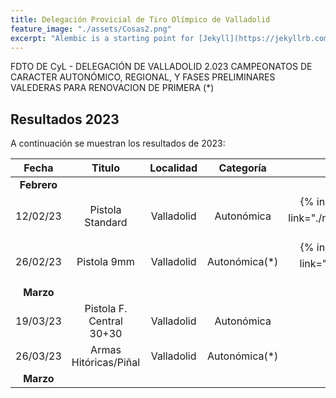 ```yaml
---
title: Delegación Provicial de Tiro Olímpico de Valladolid
feature_image: "./assets/Cosas2.png"
excerpt: "Alembic is a starting point for [Jekyll](https://jekyllrb.com/) projects. Rather than starting from scratch, this boilerplate is designed to get the ball rolling immediately. Install it, configure it, tweak it, push it."
---
```


FDTO DE CyL - DELEGACIÓN DE VALLADOLID 2.023
CAMPEONATOS DE CARACTER AUTONÓMICO, REGIONAL, Y FASES PRELIMINARES 
VALEDERAS PARA RENOVACION DE PRIMERA (*)

## Resultados 2023

A continuación se muestran los resultados de 2023:

| Fecha      | Titulo | Localidad     | Categoría    | Resultados | 
|    :----:   |    :----:   |    :----:   |     :----:   |     :----:   |
| **Febrero** |      |   |   |   |
| 12/02/23 | Pistola Standard | Valladolid | Autonómica | {% include button.html text="Acta ⬇️" link="./resultados/2023/1ps120223.pdf" color="#0366d6" %} |
| 26/02/23 | Pistola 9mm | Valladolid | Autonómica(*) | {% include button.html text="Acta ⬇️" link="./resultados/2023/sample.pdf" color="#0366d6" %} |
| **Marzo** |      |   |   |   |
| 19/03/23 | Pistola F. Central 30+30 | Valladolid | Autonómica |  |
| 26/03/23 | Armas Hitóricas/Piñal | Valladolid | Autonómica(*) |  |
| **Marzo** |      |   |   |   |